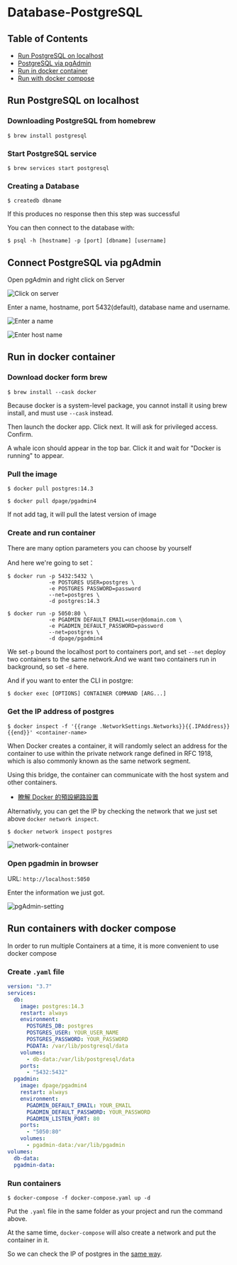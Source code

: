 # Database-PostgreSQL

## Table of Contents

* [Run PostgreSQL on localhost](#run-postgresql-on-localhost)
* [PostgreSQL via pgAdmin](##Connect-PostgreSQL-via-pgAdmin)
* [Run in docker container](##Run-in-docker-container)
* [Run with docker compose](##Run-containers-with-docker-compose)

## Run PostgreSQL on localhost

### Downloading PostgreSQL from homebrew

```shell
$ brew install postgresql
```

### Start PostgreSQL service

```shell
$ brew services start postgresql
```

### Creating a Database

```shell
$ createdb dbname
```

If this produces no response then this step was successful

You can then connect to the database with:

```shell
$ psql -h [hostname] -p [port] [dbname] [username]
```

## Connect PostgreSQL via pgAdmin

Open pgAdmin and right click on Server

![Click on server](images/pgAdmin-guide1.png)

Enter a name, hostname, port 5432(default), database name and username.

![Enter a name](images/pgAdmin-guide2.png)

![Enter host name](images/pgAdmin-guide3.png)

## Run in docker container

### Download docker form brew

```shell
$ brew install --cask docker
```

Because docker is a system-level package, you cannot install it using brew install, and must use `--cask` instead.

Then launch the docker app. Click next. It will ask for privileged access. Confirm.

A whale icon should appear in the top bar. Click it and wait for "Docker is running" to appear.

### Pull the image

```shell
$ docker pull postgres:14.3
```

```shell
$ docker pull dpage/pgadmin4
```

If not add tag, it will pull the latest version of image

### Create and run container

There are many option parameters you can choose by yourself

And here we're going to set：

```shell
$ docker run -p 5432:5432 \
             -e POSTGRES USER=postgres \
             -e POSTGRES PASSWORD=password
             --net=postgres \
             -d postgres:14.3
```

```shell
$ docker run -p 5050:80 \
             -e PGADMIN DEFAULT EMAIL=user@domain.com \
             -e PGADMIN_DEFAULT_PASSWORD=password
             --net=postgres \
             -d dpage/pgadmin4
```

We set`-p` bound the localhost port to containers port, and set `--net` deploy two containers to the same network.And we want two containers run in background, so set `-d` here.

And if you want to enter the CLI in postgre:

```shell
$ docker exec [OPTIONS] CONTAINER COMMAND [ARG...]
```

### Get the IP address of postgres

```shell
$ docker inspect -f '{{range .NetworkSettings.Networks}}{{.IPAddress}}{{end}}' <container-name>
```

When Docker creates a container, it will randomly select an address for the container to use within the private network range defined in RFC 1918, which is also commonly known as the same network segment.

Using this bridge, the container can communicate with the host system and other containers.

* [瞭解 Docker 的預設網路設置][link1]

Alternativly, you can get the IP by checking the network that we just set above `docker network inspect`.

```shell
$ docker network inspect postgres
```

![network-container](images/network-container.png)

### Open pgadmin in browser

URL: `http://localhost:5050`

Enter the information we just got.

![pgAdmin-setting](images/pgAdmin-guide4.png)

## Run containers with docker compose

In order to run multiple Containers at a time, it is more convenient to use docker compose

### Create `.yaml` file

```yaml
version: "3.7"
services:
  db:
    image: postgres:14.3
    restart: always
    environment:
      POSTGRES_DB: postgres
      POSTGRES_USER: YOUR_USER_NAME
      POSTGRES_PASSWORD: YOUR_PASSWORD
      PGDATA: /var/lib/postgresql/data
    volumes:
      - db-data:/var/lib/postgresql/data
    ports:
      - "5432:5432"
  pgadmin:
    image: dpage/pgadmin4
    restart: always
    environment:
      PGADMIN_DEFAULT_EMAIL: YOUR_EMAIL
      PGADMIN_DEFAULT_PASSWORD: YOUR_PASSWORD
      PGADMIN_LISTEN_PORT: 80
    ports:
      - "5050:80"
    volumes:
      - pgadmin-data:/var/lib/pgadmin
volumes:
  db-data:
  pgadmin-data:
```

### Run containers

```shell
$ docker-compose -f docker-compose.yaml up -d
```

Put the `.yaml` file in the same folder as your project and run the command above.

At the same time, `docker-compose` will also create a network and put the container in it.

So we can check the IP of postgres in the [same way](###Get-the-IP-address-of-postgres).

[link1]: https://mileslin.github.io/2019/05/%E7%9E%AD%E8%A7%A3-Docker-%E7%9A%84%E9%A0%90%E8%A8%AD%E7%B6%B2%E8%B7%AF%E8%A8%AD%E7%BD%AE/ "瞭解 Docker 的預設網路設置"
